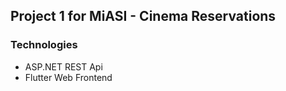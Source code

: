 ## Project 1 for MiASI - Cinema Reservations
### Technologies
- ASP.NET REST Api
- Flutter Web Frontend
